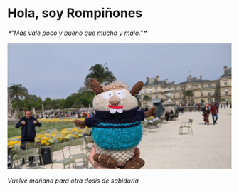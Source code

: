 # Hola, soy Rompiñones

<!--STARTS_HERE_QUOTE_README-->
<i>❝"Más vale poco y bueno que mucho y malo."❞</i>
<!--ENDS_HERE_QUOTE_README-->

<!--START_SECTION:update_image-->
![alt text](https://raw.githubusercontent.com/focaalvarez/rompinones/main/.github/images/IMG_20220501_123031.jpg?raw=true)
<!--END_SECTION:update_image-->

*Vuelve mañana para otra dosis de sabiduría*
